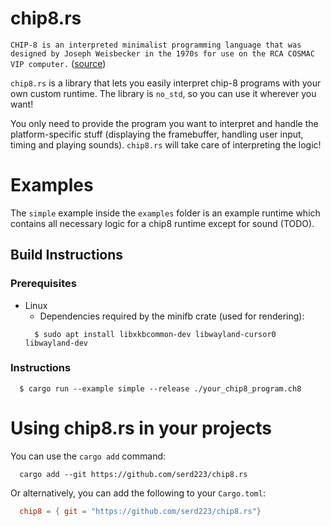 # chip8.rs

`CHIP-8 is an interpreted minimalist programming language that was designed by Joseph Weisbecker in the 1970s for use on the RCA COSMAC VIP computer.`
    ([source](https://github.com/mattmikolay/chip-8/wiki/Mastering-CHIP%E2%80%908))


`chip8.rs` is a library that lets you easily interpret chip-8 programs with your own custom runtime. The library is `no_std`, so you can use it wherever you want!

You only need to provide the program you want to interpret and handle the platform-specific stuff (displaying the framebuffer, handling user input, timing and playing sounds). `chip8.rs` will take care of interpreting the logic!

# Examples
The `simple` example inside the `examples` folder is an example runtime which contains all necessary logic for a chip8 runtime except for sound (TODO).
## Build Instructions
### Prerequisites
* Linux
  - Dependencies required by the minifb crate (used for rendering):
  ```console
    $ sudo apt install libxkbcommon-dev libwayland-cursor0 libwayland-dev
  ```
### Instructions
```console
  $ cargo run --example simple --release ./your_chip8_program.ch8
```

# Using chip8.rs in your projects
You can use the `cargo add` command:
```console
  cargo add --git https://github.com/serd223/chip8.rs
```
Or alternatively, you can add the following to your `Cargo.toml`:
```toml
  chip8 = { git = "https://github.com/serd223/chip8.rs"}
```
